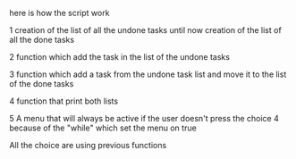 here is how the script work


1
creation of the list of all the undone tasks until now
creation of the list of all the done tasks

2
function which add the task in the list of the undone tasks

3
function which add a task from the undone task list and move it to the list of the done tasks

4
function that print both lists

5
A menu that will always be active if the user doesn't press the choice 4
because of the "while" which set the menu on true 

All the choice are using previous functions
